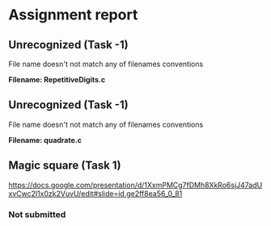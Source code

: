 # Assignment report
## Unrecognized (Task -1)
File name doesn't not match any of filenames conventions

**Filename: RepetitiveDigits.c**
## Unrecognized (Task -1)
File name doesn't not match any of filenames conventions

**Filename: quadrate.c**
## Magic square (Task 1)
https://docs.google.com/presentation/d/1XxmPMCg7fDMh8XkRo6sjJ47adUxvCwc2l1x0zk2VuvU/edit#slide=id.ge2ff8ea56_0_81

### Not submitted
